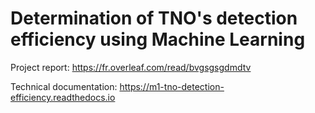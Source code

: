 # Determination of TNO's detection efficiency using Machine Learning

Project report: https://fr.overleaf.com/read/bvgsgsgdmdtv

Technical documentation: https://m1-tno-detection-efficiency.readthedocs.io

